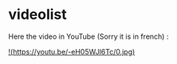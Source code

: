 # videolist

Here the video in YouTube (Sorry it is in french) :<br/>

[!(https://youtu.be/-eH05WJl6Tc/0.jpg)](https://youtu.be/-eH05WJl6Tc)
